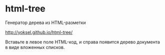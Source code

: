 # html-tree
Генератор дерева из HTML-разметки

http://yoksel.github.io/html-tree/ 

Вставьте в левое поле HTML-код, и справа появится дерево документа в виде вложенных списков.


